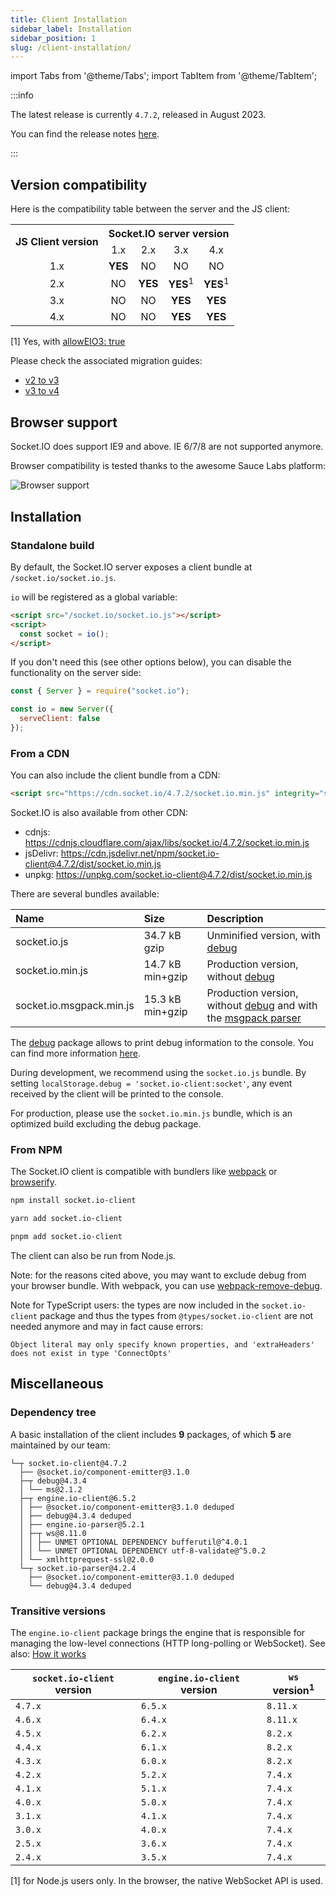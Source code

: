 ```yaml
---
title: Client Installation
sidebar_label: Installation
sidebar_position: 1
slug: /client-installation/
---
```


import Tabs from '@theme/Tabs';
import TabItem from '@theme/TabItem';

:::info

The latest release is currently `4.7.2`, released in August 2023.

You can find the release notes [here](../../changelog/4.7.2.md).

:::

## Version compatibility

Here is the compatibility table between the server and the JS client:

<table>
    <tr>
        <th rowspan="2">JS Client version</th>
        <th colspan="4">Socket.IO server version</th>
    </tr>
    <tr>
        <td align="center">1.x</td>
        <td align="center">2.x</td>
        <td align="center">3.x</td>
        <td align="center">4.x</td>
    </tr>
    <tr>
        <td align="center">1.x</td>
        <td align="center"><b>YES</b></td>
        <td align="center">NO</td>
        <td align="center">NO</td>
        <td align="center">NO</td>
    </tr>
    <tr>
        <td align="center">2.x</td>
        <td align="center">NO</td>
        <td align="center"><b>YES</b></td>
        <td align="center"><b>YES</b><sup>1</sup></td>
        <td align="center"><b>YES</b><sup>1</sup></td>
    </tr>
    <tr>
        <td align="center">3.x</td>
        <td align="center">NO</td>
        <td align="center">NO</td>
        <td align="center"><b>YES</b></td>
        <td align="center"><b>YES</b></td>
    </tr>
    <tr>
        <td align="center">4.x</td>
        <td align="center">NO</td>
        <td align="center">NO</td>
        <td align="center"><b>YES</b></td>
        <td align="center"><b>YES</b></td>
    </tr>
</table>

[1] Yes, with [allowEIO3: true](../../server-options.md#alloweio3)

Please check the associated migration guides:

- [v2 to v3](../07-Migrations/migrating-from-2-to-3.md)
- [v3 to v4](../07-Migrations/migrating-from-3-to-4.md)

## Browser support

Socket.IO does support IE9 and above. IE 6/7/8 are not supported anymore.

Browser compatibility is tested thanks to the awesome Sauce Labs platform:

![Browser support](/images/saucelabs.svg)

## Installation

### Standalone build

By default, the Socket.IO server exposes a client bundle at `/socket.io/socket.io.js`.

`io` will be registered as a global variable:

```html
<script src="/socket.io/socket.io.js"></script>
<script>
  const socket = io();
</script>
```

If you don't need this (see other options below), you can disable the functionality on the server side:

```js
const { Server } = require("socket.io");

const io = new Server({
  serveClient: false
});
```

### From a CDN

You can also include the client bundle from a CDN:

```html
<script src="https://cdn.socket.io/4.7.2/socket.io.min.js" integrity="sha384-mZLF4UVrpi/QTWPA7BjNPEnkIfRFn4ZEO3Qt/HFklTJBj/gBOV8G3HcKn4NfQblz" crossorigin="anonymous"></script>
```

Socket.IO is also available from other CDN:

- cdnjs: https://cdnjs.cloudflare.com/ajax/libs/socket.io/4.7.2/socket.io.min.js
- jsDelivr: https://cdn.jsdelivr.net/npm/socket.io-client@4.7.2/dist/socket.io.min.js
- unpkg: https://unpkg.com/socket.io-client@4.7.2/dist/socket.io.min.js

There are several bundles available:

| Name              | Size             | Description |
|:------------------|:-----------------|:------------|
| socket.io.js               | 34.7 kB gzip     | Unminified version, with [debug](https://www.npmjs.com/package/debug)    |
| socket.io.min.js           | 14.7 kB min+gzip | Production version, without [debug](https://www.npmjs.com/package/debug) |
| socket.io.msgpack.min.js   | 15.3 kB min+gzip | Production version, without [debug](https://www.npmjs.com/package/debug) and with the [msgpack parser](https://github.com/socketio/socket.io-msgpack-parser)    |

The [debug](https://www.npmjs.com/package/debug) package allows to print debug information to the console. You can find more information [here](../01-Documentation/logging-and-debugging.md).

During development, we recommend using the `socket.io.js` bundle. By setting `localStorage.debug = 'socket.io-client:socket'`, any event received by the client will be printed to the console.

For production, please use the `socket.io.min.js` bundle, which is an optimized build excluding the debug package.

### From NPM

The Socket.IO client is compatible with bundlers like [webpack](https://webpack.js.org/) or [browserify](http://browserify.org/).

<Tabs groupId="pm">
  <TabItem value="npm" label="NPM" default>

```sh
npm install socket.io-client
```

  </TabItem>
  <TabItem value="yarn" label="Yarn">

```sh
yarn add socket.io-client
```

  </TabItem>
  <TabItem value="pnpm" label="pnpm">

```sh
pnpm add socket.io-client
```

  </TabItem>
</Tabs>

The client can also be run from Node.js.

Note: for the reasons cited above, you may want to exclude debug from your browser bundle. With webpack, you can use [webpack-remove-debug](https://github.com/johngodley/webpack-remove-debug).

Note for TypeScript users: the types are now included in the `socket.io-client` package and thus the types from `@types/socket.io-client` are not needed anymore and may in fact cause errors:

```
Object literal may only specify known properties, and 'extraHeaders' does not exist in type 'ConnectOpts'
```

## Miscellaneous

### Dependency tree

A basic installation of the client includes **9** packages, of which **5** are maintained by our team:

```
└─┬ socket.io-client@4.7.2
  ├── @socket.io/component-emitter@3.1.0
  ├─┬ debug@4.3.4
  │ └── ms@2.1.2
  ├─┬ engine.io-client@6.5.2
  │ ├── @socket.io/component-emitter@3.1.0 deduped
  │ ├── debug@4.3.4 deduped
  │ ├── engine.io-parser@5.2.1
  │ ├─┬ ws@8.11.0
  │ │ ├── UNMET OPTIONAL DEPENDENCY bufferutil@^4.0.1
  │ │ └── UNMET OPTIONAL DEPENDENCY utf-8-validate@^5.0.2
  │ └── xmlhttprequest-ssl@2.0.0
  └─┬ socket.io-parser@4.2.4
    ├── @socket.io/component-emitter@3.1.0 deduped
    └── debug@4.3.4 deduped
```

### Transitive versions

The `engine.io-client` package brings the engine that is responsible for managing the low-level connections (HTTP long-polling or WebSocket).  See also: [How it works](../01-Documentation/how-it-works.md)

| `socket.io-client` version | `engine.io-client` version | `ws` version<sup>1</sup> |
|----------------------------|----------------------------|--------------------------|
| `4.7.x`                    | `6.5.x`                    | `8.11.x`                 |
| `4.6.x`                    | `6.4.x`                    | `8.11.x`                 |
| `4.5.x`                    | `6.2.x`                    | `8.2.x`                  |
| `4.4.x`                    | `6.1.x`                    | `8.2.x`                  |
| `4.3.x`                    | `6.0.x`                    | `8.2.x`                  |
| `4.2.x`                    | `5.2.x`                    | `7.4.x`                  |
| `4.1.x`                    | `5.1.x`                    | `7.4.x`                  |
| `4.0.x`                    | `5.0.x`                    | `7.4.x`                  |
| `3.1.x`                    | `4.1.x`                    | `7.4.x`                  |
| `3.0.x`                    | `4.0.x`                    | `7.4.x`                  |
| `2.5.x`                    | `3.6.x`                    | `7.4.x`                  |
| `2.4.x`                    | `3.5.x`                    | `7.4.x`                  |

[1] for Node.js users only. In the browser, the native WebSocket API is used.
